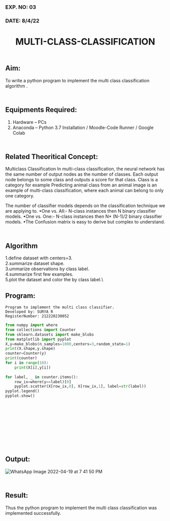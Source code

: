 ### EXP. NO: 03
### DATE: 8/4/22 
# <p align = "center"> MULTI-CLASS-CLASSIFICATION </p>
## <br>Aim:
To write a python program to implement the multi class classification algorithm .

## <br>Equipments Required:
1. Hardware – PCs
2. Anaconda – Python 3.7 Installation / Moodle-Code Runner / Google Colab

## <br>Related Theoritical Concept:
Multiclass Classification
In multi-class classification, the neural network has the same number of output nodes as the number of classes. Each output node belongs to some class and outputs a score for that class. Class is a category for example Predicting animal class from an animal image is an example of multi-class classification, where each animal can belong to only one category.

The number of classifier models depends on the classification technique we are applying to.
•One vs. All:- N-class instances then N binary classifier models.
•One vs. One:- N-class instances then N* (N-1)/2 binary classifier models.
•The Confusion matrix is easy to derive but complex to understand.



## <br>Algorithm
1.define dataset with centers=3.\
2.summarize dataset shape.\
3.ummarize observations by class label.\
4.summarize first few examples.\
5.plot the dataset and color the by class label.\

## Program:
```
Program to implement the multi class classifier.
Developed by: SURYA R
RegisterNumber: 212220230052
```
```python
from numpy import where
from collections import Counter
from sklearn.datasets import make_blobs
from matplotlib import pyplot
X,y=make_blobs(n_samples=1000,centers=3,random_state=1)
print(X.shape,y.shape)
counter=Counter(y)
print(counter)
for i in range(10):
    print(X[i],y[i])
    
for label, _ in counter.items():
    row_ix=where(y==label)[0]
    pyplot.scatter(X[row_ix,0], X[row_ix,1], label=str(label))
pyplot.legend()
pyplot.show()
```

## <br><br><br><br><br><br>Output:
![WhatsApp Image 2022-04-19 at 7 41 50 PM](https://user-images.githubusercontent.com/75236145/164032777-9a1bfac4-2642-489a-ba54-5072a6a78423.jpeg)




## <br>Result:
Thus the python program to implement the multi class classification was implemented successfully.
